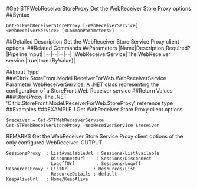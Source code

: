 #Get-STFWebReceiverStoreProxy
Get the WebReceiver Store Proxy options
##Syntax
```Get-STFWebReceiverStoreProxy [-WebReceiverService] <WebReceiverService> [<CommonParameters>]
```
##Detailed Description
Get the WebReceiver Store Service Proxy client options.
##Related Commands
##Parameters
|Name|Description|Required?|Pipeline Input||--|--|--|--||WebReceiverService|The WebReceiver service.|true|true (ByValue)|##Input Type
###Citrix.StoreFront.Model.ReceiverForWeb.WebReceiverService
Parameter WebReceiverService: A .NET class representing the configuration of a StoreFront Web Receiver service
##Return Values
###StoreProxy
The .NET 'Citrix.StoreFront.Model.ReceiverForWeb.StoreProxy' reference type
##Examples
###EXAMPLE 1 Get WebReceiver Store Proxy client options
```$receiver = Get-STFWebReceiverService
Get-STFWebReceiverStoreProxy -WebReceiverService $receiver
```
REMARKS
Get the WebReceiver Store Service Proxy client options of the only configured WebReceiver.
OUTPUT
```SessionsProxy  : ListAvailableUrl : Sessions/ListAvailable
                 DisconnectUrl    : Sessions/Disconnect
                 LogoffUrl        : Sessions/Logoff
ResourcesProxy : ListUrl         : Resources/List
                 ResourceDetails : default
KeepAliveUrl   : Home/KeepAlive
```
